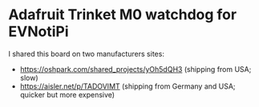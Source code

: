 # Adafruit Trinket M0 watchdog for EVNotiPi

I shared this board on two manufacturers sites:
- https://oshpark.com/shared_projects/yOh5dQH3 (shipping from USA; slow)
- https://aisler.net/p/TADOVIMT (shipping from Germany and USA; quicker but more expensive)


